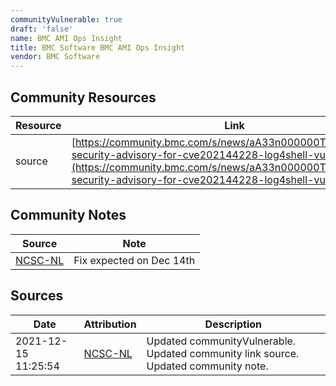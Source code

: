 ```yaml
---
communityVulnerable: true
draft: 'false'
name: BMC AMI Ops Insight
title: BMC Software BMC AMI Ops Insight
vendor: BMC Software
---
```



## Community Resources
| Resource | Link |
| --- | --- |
| source | [https://community.bmc.com/s/news/aA33n000000TSUdCAO/bmc-security-advisory-for-cve202144228-log4shell-vulnerability](https://community.bmc.com/s/news/aA33n000000TSUdCAO/bmc-security-advisory-for-cve202144228-log4shell-vulnerability) |

## Community Notes
| Source | Note |
| --- | --- |
| [NCSC-NL](https://github.com/NCSC-NL/log4shell/blob/main/software/README.md) | Fix expected on Dec 14th |

## Sources
| Date | Attribution | Description |
| --- | --- | --- |
| 2021-12-15 11:25:54 | [NCSC-NL](https://github.com/NCSC-NL/log4shell/blob/main/software/README.md) | Updated communityVulnerable. Updated community link source. Updated community note.  |
